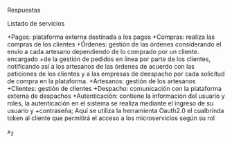 
Respuestas

Listado de servicios

+Pagos: plataforma externa destinada a los pagos
+Compras: realiza las compras de los clientes
+Órdenes: gestión de las órdenes considerando el envío a cada artesano dependiendo de lo comprado por un cliente. encargado
+de la gestión de pedidos en línea por parte de los clientes, notificando así a los artesanos de las órdenes de acuerdo con las peticiones de los clientes y a las empresas de deespacho por cada solicitud de compra en la plataforma.
+Artesanos: gestión de los artesanos
+Clientes: gestión de clientes
+Despacho: comunicación con la plataforma externa de despachos
+Autenticación: contiene la información del usuario y roles, la autenticación en el sistema se realiza mediante el ingreso de su usuario y
+contraseña; Aquí se utiliza la herramienta Oauth2.0 el cualbrinda token al cliente que permitirá el acceso a los microservicios según su rol

$x_2$


